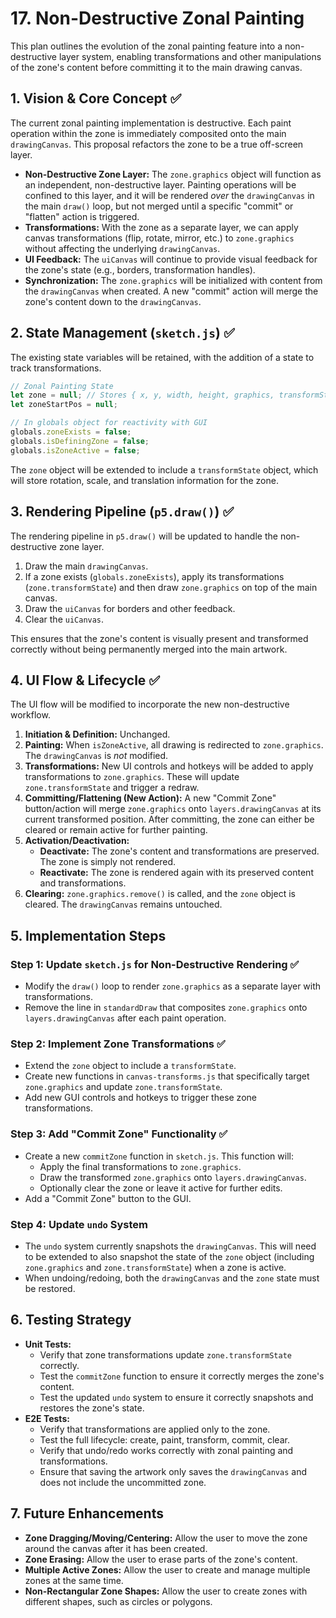 # 17. Non-Destructive Zonal Painting

This plan outlines the evolution of the zonal painting feature into a non-destructive layer system, enabling transformations and other manipulations of the zone's content before committing it to the main drawing canvas.

## 1. Vision & Core Concept ✅

The current zonal painting implementation is destructive. Each paint operation within the zone is immediately composited onto the main `drawingCanvas`. This proposal refactors the zone to be a true off-screen layer.

*   **Non-Destructive Zone Layer:** The `zone.graphics` object will function as an independent, non-destructive layer. Painting operations will be confined to this layer, and it will be rendered *over* the `drawingCanvas` in the main `draw()` loop, but not merged until a specific "commit" or "flatten" action is triggered.
*   **Transformations:** With the zone as a separate layer, we can apply canvas transformations (flip, rotate, mirror, etc.) to `zone.graphics` without affecting the underlying `drawingCanvas`.
*   **UI Feedback:** The `uiCanvas` will continue to provide visual feedback for the zone's state (e.g., borders, transformation handles).
*   **Synchronization:** The `zone.graphics` will be initialized with content from the `drawingCanvas` when created. A new "commit" action will merge the zone's content down to the `drawingCanvas`.

## 2. State Management (`sketch.js`) ✅

The existing state variables will be retained, with the addition of a state to track transformations.

```javascript
// Zonal Painting State
let zone = null; // Stores { x, y, width, height, graphics, transformState }
let zoneStartPos = null;

// In globals object for reactivity with GUI
globals.zoneExists = false;
globals.isDefiningZone = false;
globals.isZoneActive = false;
```

The `zone` object will be extended to include a `transformState` object, which will store rotation, scale, and translation information for the zone.

## 3. Rendering Pipeline (`p5.draw()`) ✅

The rendering pipeline in `p5.draw()` will be updated to handle the non-destructive zone layer.

1.  Draw the main `drawingCanvas`.
2.  If a zone exists (`globals.zoneExists`), apply its transformations (`zone.transformState`) and then draw `zone.graphics` on top of the main canvas.
3.  Draw the `uiCanvas` for borders and other feedback.
4.  Clear the `uiCanvas`.

This ensures that the zone's content is visually present and transformed correctly without being permanently merged into the main artwork.

## 4. UI Flow & Lifecycle ✅

The UI flow will be modified to incorporate the new non-destructive workflow.

1.  **Initiation & Definition:** Unchanged.
2.  **Painting:** When `isZoneActive`, all drawing is redirected to `zone.graphics`. The `drawingCanvas` is *not* modified.
3.  **Transformations:** New UI controls and hotkeys will be added to apply transformations to `zone.graphics`. These will update `zone.transformState` and trigger a redraw.
4.  **Committing/Flattening (New Action):** A new "Commit Zone" button/action will merge `zone.graphics` onto `layers.drawingCanvas` at its current transformed position. After committing, the zone can either be cleared or remain active for further painting.
5.  **Activation/Deactivation:**
    *   **Deactivate:** The zone's content and transformations are preserved. The zone is simply not rendered.
    *   **Reactivate:** The zone is rendered again with its preserved content and transformations.
6.  **Clearing:** `zone.graphics.remove()` is called, and the `zone` object is cleared. The `drawingCanvas` remains untouched.

## 5. Implementation Steps

### Step 1: Update `sketch.js` for Non-Destructive Rendering ✅

*   Modify the `draw()` loop to render `zone.graphics` as a separate layer with transformations.
*   Remove the line in `standardDraw` that composites `zone.graphics` onto `layers.drawingCanvas` after each paint operation.

### Step 2: Implement Zone Transformations ✅

*   Extend the `zone` object to include a `transformState`.
*   Create new functions in `canvas-transforms.js` that specifically target `zone.graphics` and update `zone.transformState`.
*   Add new GUI controls and hotkeys to trigger these zone transformations.

### Step 3: Add "Commit Zone" Functionality ✅

*   Create a new `commitZone` function in `sketch.js`. This function will:
    *   Apply the final transformations to `zone.graphics`.
    *   Draw the transformed `zone.graphics` onto `layers.drawingCanvas`.
    *   Optionally clear the zone or leave it active for further edits.
*   Add a "Commit Zone" button to the GUI.

### Step 4: Update `undo` System

*   The `undo` system currently snapshots the `drawingCanvas`. This will need to be extended to also snapshot the state of the `zone` object (including `zone.graphics` and `zone.transformState`) when a zone is active.
*   When undoing/redoing, both the `drawingCanvas` and the `zone` state must be restored.

## 6. Testing Strategy

*   **Unit Tests:**
    *   Verify that zone transformations update `zone.transformState` correctly.
    *   Test the `commitZone` function to ensure it correctly merges the zone's content.
    *   Test the updated `undo` system to ensure it correctly snapshots and restores the zone's state.
*   **E2E Tests:**
    *   Verify that transformations are applied only to the zone.
    *   Test the full lifecycle: create, paint, transform, commit, clear.
    *   Verify that undo/redo works correctly with zonal painting and transformations.
    *   Ensure that saving the artwork only saves the `drawingCanvas` and does not include the uncommitted zone.

## 7. Future Enhancements

*   **Zone Dragging/Moving/Centering:** Allow the user to move the zone around the canvas after it has been created.
*   **Zone Erasing:** Allow the user to erase parts of the zone's content.
*   **Multiple Active Zones:** Allow the user to create and manage multiple zones at the same time.
*   **Non-Rectangular Zone Shapes:** Allow the user to create zones with different shapes, such as circles or polygons.